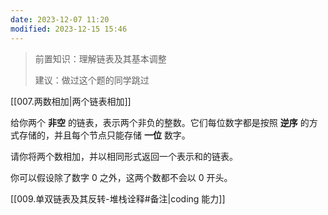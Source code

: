```yaml
---
date: 2023-12-07 11:20
modified: 2023-12-15 15:46
---
```

>前置知识：理解链表及其基本调整
>
>建议：做过这个题的同学跳过

[[007.两数相加|两个链表相加]]

给你两个 **非空** 的链表，表示两个非负的整数。它们每位数字都是按照 **逆序** 的方式存储的，并且每个节点只能存储 **一位** 数字。

请你将两个数相加，并以相同形式返回一个表示和的链表。

你可以假设除了数字 0 之外，这两个数都不会以 0 开头。

[[009.单双链表及其反转-堆栈诠释#备注|coding 能力]]
